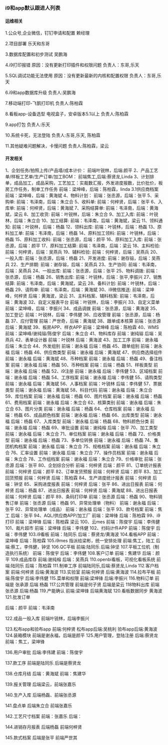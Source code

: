 ### i9和app默认跟进人列表

#### 运维相关

1.公众号,企业微信，钉钉申请和配置
赖经理

2.项目部署
乐天和东哥

3.数据库配置和初步测试
吴鹏海

4.i9打印报错
原因：没有更新打印插件和权限问题
负责人：东哥,乐天

5.SQL调试功能无法使用
原因：没有更新最新的内核和配置权限
负责人：东哥,乐天

6.i9和app数据库升级
负责人:吴鹏海

7.移动端打印-飞鹅打印机
负责人:陈柏霖

8.看板app-设备选型
电视盒子，安卓版本5.1以上
负责人:陈柏霖

9.app打包
负责人:乐天

10.系统卡死，无法登陆
负责人:东哥,乐天, 陈柏霖

11.其他疑难问题解决，卡慢问题
负责人:陈柏霖，梁云

#### 开发相关

1、企划任务/拍照上传/产品墙/成本计价：
前端叶锐林，后端:颜平
2、产品工艺单/样板工艺单/生产订单/加工BOM：
前端焦工,后端:蔡贤龙,Linda
3、计划排单，成品加工，成品采购，工艺加工：实裁数汇报，外发进度报数，比价批价，板房工作任务，制单工作任务
前端：梁坤峰，后端：陈柏霖，linda
3.1供应商档案
前端：梁坤峰，后端：黄海斌
4、物料计划：
前端：张丞源，后端：张平
5、采购单:
前端：韦泽南，后端：朱立合
5、收料单:
前端：何梓贤，后端：张平
6、入库单:
前端：何梓贤，后端：黄海斌
7、采购结算单:
前端：韦泽南，后端：黄海斌，梁云
8、加工收货:
前端：叶锐林，后端：朱立合
9、加工入库:
前端：叶锐林，后端：朱立合
10、加工结算:
前端：韦泽南，后端：黄海斌，梁云
11、领料通知:
前端：叶锐林，后端：杨磊
12、领料出库:
前端：叶锐林，后端：杨磊
13、原料加工单:
前端：韦泽南，后端：杨磊
14、原料加工领料:
前端：叶锐林，后端：杨磊
15、原料加工收料:
前端：张丞源，后端：颜平
16、原料加工入库:
前端：张丞源，后端：颜平
17、原料加工结算:
前端：韦泽南，后端：梁云
18、主料检验:
前端：何梓贤，后端：吴燕兵
19、辅料检验:
前端：何梓贤，后端：吴燕兵
20、一般入库:
前端：张丞源，后端：杨磊
21、开发进度:
前端：谢存镕，后端：吴燕兵
22、生产排期:
前端：谢存镕，后端：吴燕兵
23、生产协同:
前端：韦泽南，后端：吴燕兵
24、一般出库:
前端：张丞源，后端：张平
25、物料调拨:
前端：张丞源，后端：杨磊
26、销售出库:
前端：叶锐林，后端：张平,李振兴
27、销售结算:
前端：韦泽南，后端：黄海斌，梁云
28、备料计划:
前端：叶锐林，后端：杨磊
29、请购单:
前端：韦泽南，后端：黄海斌
30、i9微信推送:
前端：梁坤峰，何梓贤 后端：黄海波，梁云
31、主料档案、辅料档案:
前端：韦泽南，后端：黄海波
32、自定义报表平台
前端：叶锐林，后端：李振兴
33、自定义菜单
前端：梁坤峰，后端：李振兴
34、成品调拨
前端：张丞源，后端：黄海波
35、加工登记:
前端：叶锐林，后端：李伟健
36、应收管理
前端：张丞源，后端：杨磊
37、应付管理
前端：严世奇，后端：黄海斌
38、跟单成本核算
前端：张丞源 后端：黄海斌
39、板房APP、样衣APP
前端：梁坤峰 后端：陈柏霖
40、WMS
前端：梁坤峰/谢纯镕/陈俊宇 后端：朱立合
41、物料库存
前端：谢纯镕 后端：吴燕兵
42、表单设计器
前端：叶锐林 后端：黄海波
43、加工工序
前端：谢永福 后端：朱立合
44、外发组别
前端：谢永福 后端：杨磊
45、跟单组别
前端：谢永福 后端：杨磊
46、供应商类型
前端：谢永福 后端：黄海斌
47、供应商选择组件
前端：谢永福 后端：黄海斌
48、币种档案
前端：谢永福 后端：杨磊
49、备注档案
前端：谢永福 后端：杨磊
50、币种档案
前端：后端：杨磊
51、样板类型
前端：谢永福 后端：杨磊
52、i9注册
前端：谢永福 后端：李伟健
53、区域档案
前端：谢永福 后端：杨磊
54、工序档案
前端：谢永福 后端：李伟健
55、请购类型
前端：谢永福 后端：黄海斌
56、人事档案
前端：叶锐林 后端：李伟健
57、票据类型
前端：谢永福 后端：黄海斌
58、科目代码
前端：谢永福 后端：朱立合
59、库位档案
前端：谢永福 后端：杨磊
60、图片档案
前端：谢永福 后端：杨磊
61、费用档案
前端：谢永福 后端：朱立合
62、核算类别
前端：谢永福 后端：朱立合
63、图片分类
前端：谢永福 后端：杨磊
64、仓库档案
前端：谢永福 后端：杨磊
65、成品颜色档案
前端：谢永福 后端：杨磊
66、出库类型
前端：谢永福 后端：杨磊
67、入库类型
前端：谢永福 后端：杨磊
68、物料颜色分类
前端：谢永福 后端：杨磊
69、审批设置
前端：谢纯榕 后端：张平
70、加工类型
前端：谢永福 后端：朱立合
71、单位档案
前端：谢永福 后端：杨磊
72、价格类型
前端：谢永福 后端：杨磊
73、多单位转换
前端：谢永福 后端：杨磊
74、集团机构档案
前端：谢永福 后端：朱立合
75、规格档案
前端：谢永福 后端：朱立合
76、汇率设置
前端：谢永福 后端：朱立合
77、操作员档案
前端：谢永福 后端：朱立合
78、工作组档案
前端：谢永福 后端：朱立合
79、价格审批
前端：张丞源 后端：张平
80、企划综合分析
前端：何梓贤 后端：颜平
81、订单统计报表
前端：何梓贤 后端：颜平
82、订单发货预报
前端：何梓贤 后端：颜平
83、加工回货预报
前端：何梓贤 后端：陈柏霖
84、生产进度统计报表
前端：何梓贤 后端：钟坚
85、采购进度报表
前端：何梓贤 后端：张平
86、进出日报表
前端：何梓贤 后端：杨磊
87、进出日报表
前端：何梓贤 后端：黄海斌
88、进出日报表
前端：何梓贤 后端：颜平
89、条码打印单
前端：张丞源 后端：杨磊
90、物料销售订单
前端：张丞源 后端：杨磊
91、异常处理单（物料）
前端：谢永福 后端：张平
92、异常处理单（成品）
前端：谢永福 后端：张平
93、款号档案
前端：焦工 后端：张平
94、AQL/供应商APP/加工厂
前端：梁坤锋 后端：陈柏霖
99、i9打印
前端：梁坤锋 后端：陈柏霖 梁云
100、云mes
前端：陈俊宇 后端：李伟健
101、裁片超市
前端：梁坤锋 后端：李伟健
102、扫码计件APP
前端：陈俊宇 后端：李伟健
103.i9看板
前端：陆同乐 后端：蔡贤龙/黄海波
104.看板APP
前端：梁坤峰 后端：陈柏霖
105.i9mes
指派给梁彬，统一安排处理
前端:焦工，陆工 后端:蔡工，李伟健，钟坚
106.QC平板
前端:陆同乐 后端:钟坚
107.平板工位机（制造执行系统）
前端：陈俊宇 后端：李伟健
108.客户订单
前端：焦建华 后端：颜平
109.成品库存
前端:谢纯榕 后端：吴燕兵
110.openbi看板，可视化看板系统
前端:陆同乐 后端：陈柏霖
111.制单工序
前端陆同乐,后端:蔡贤龙,Linda
112.客户档案
前端:何梓贤 后端:黄海波
113.实验室
前端:何梓贤 后端:黄海波
114.拉布平板
前端:陈俊宇 后端:李伟健
115.菜单和权限
前端:梁坤锋 后端:李振兴
116.物料订单
前端是 张承源 后端 杨磊
117.公共管理
前端是何子贤 后端是梁云
118物料出库
前端张丞源 后端:杨磊
119.产能确认
前端:梁坤锋 后端黄海斌
120.看板数据同步
黄海波
121.批发订单

后端：颜平 前端：韦泽南

122.成品一般入库
前端叶锐林，后端李振兴

123.松布app和验布app
前端:何梓贤 松布app后端:吴桃利
验布app后端:黄海波
124.装箱模块
前端是谢永福，后端是颜平
125.用户管理，登陆注册
后端:蔡贤龙 前端：焦工，梁坤锋

136.用户审批
后端:李伟建 前端：陈俊宇

137.款工序
前端是陆同乐 后端是蔡贤龙

138.仓库月结
后端：黄海斌 前端：焦建华

139.报关管理
后端梁云，前端张嘉乐

140.生产入库
后端杨磊、前端张丞源

141.盘点单
后端朱立合 前端张嘉乐

142.工艺尺寸档案
前端：张嘉乐 后端：

144.进销存月报表
后端杨磊 前端何梓贤

145.款式档案
后端是张平 前端严世其
